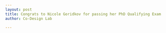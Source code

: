 ```yaml
---
layout: post
title: Congrats to Nicole Goridkov for passing her PhD Qualifying Exam!
author: Co-Design Lab

---
```

